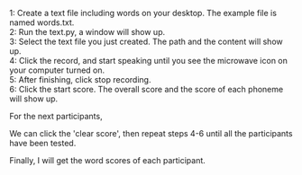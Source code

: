 1: Create a text file including words on your desktop. The example file is named words.txt.        
2: Run the text.py, a window will show up.    
3: Select the text file you just created. The path and the content will show up.    
4: Click the record, and start speaking until you see the microwave icon on your computer turned on.    
5: After finishing, click stop recording.   
6: Click the start score. The overall score and the score of each phoneme will show up.   

For the next participants,    

We can click the 'clear score', then repeat steps 4-6 until all the participants have been tested.   

Finally, I will get the word scores of each participant.
